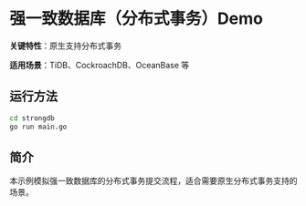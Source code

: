 # 强一致数据库（分布式事务）Demo

**关键特性**：原生支持分布式事务

**适用场景**：TiDB、CockroachDB、OceanBase 等

## 运行方法
```bash
cd strongdb
go run main.go
```

## 简介
本示例模拟强一致数据库的分布式事务提交流程，适合需要原生分布式事务支持的场景。 